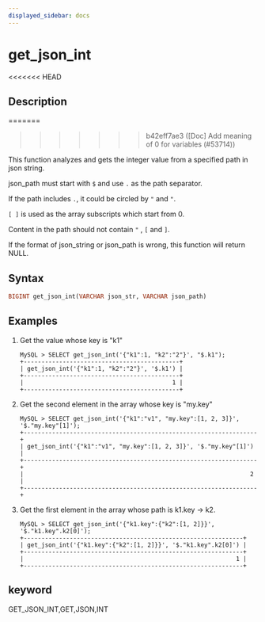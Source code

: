```yaml
---
displayed_sidebar: docs
---
```


# get_json_int

<<<<<<< HEAD
## Description
=======

>>>>>>> b42eff7ae3 ([Doc] Add meaning of 0 for variables (#53714))

This function analyzes and gets the integer value from a specified path in json string.

json_path must start with `$` and use `.` as the path separator.

If the path includes `.`, it could be circled by `"` and `"`.

`[ ]` is used as the array subscripts which start from 0.

Content in the path should not contain `"` , `[` and `]`.

If the format of json_string or json_path is wrong, this function will return NULL.

## Syntax

```Haskell
BIGINT get_json_int(VARCHAR json_str, VARCHAR json_path)
```

## Examples

1. Get the value whose key is "k1"

    ```Plain Text
    MySQL > SELECT get_json_int('{"k1":1, "k2":"2"}', "$.k1");
    +--------------------------------------------+
    | get_json_int('{"k1":1, "k2":"2"}', '$.k1') |
    +--------------------------------------------+
    |                                          1 |
    +--------------------------------------------+
    ```

2. Get the second element in the array whose key is "my.key"

    ```Plain Text
    MySQL > SELECT get_json_int('{"k1":"v1", "my.key":[1, 2, 3]}', '$."my.key"[1]');
    +------------------------------------------------------------------+
    | get_json_int('{"k1":"v1", "my.key":[1, 2, 3]}', '$."my.key"[1]') |
    +------------------------------------------------------------------+
    |                                                                2 |
    +------------------------------------------------------------------+
    ```

3. Get the first element in the array whose path is k1.key -> k2.

    ```Plain Text
    MySQL > SELECT get_json_int('{"k1.key":{"k2":[1, 2]}}', '$."k1.key".k2[0]');
    +--------------------------------------------------------------+
    | get_json_int('{"k1.key":{"k2":[1, 2]}}', '$."k1.key".k2[0]') |
    +--------------------------------------------------------------+
    |                                                            1 |
    +--------------------------------------------------------------+
    ```

## keyword

GET_JSON_INT,GET,JSON,INT
